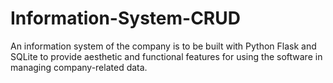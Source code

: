 # Information-System-CRUD
An information system of the company is to be built with Python Flask and SQLite to provide aesthetic and functional features for using the software in managing company-related data.
